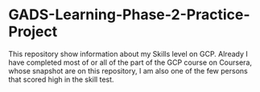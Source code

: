 # GADS-Learning-Phase-2-Practice-Project
This repository show information about my Skills level on GCP. Already I have completed most of or all of the part of the GCP course on Coursera, whose snapshot are on this repository, I am also one of the few persons that scored high in the skill test.
